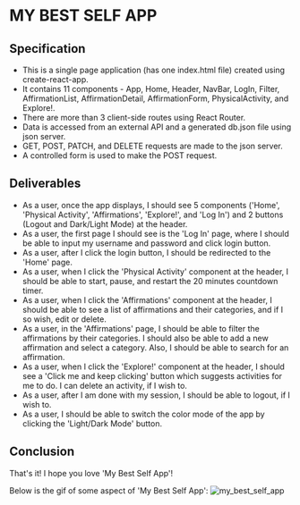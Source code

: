 # MY BEST SELF APP

## Specification
* This is a single page application (has one index.html file) created using create-react-app.
* It contains 11 components - App, Home, Header, NavBar, LogIn, Filter, AffirmationList, AffirmationDetail, AffirmationForm, PhysicalActivity, and Explore!. 
* There are more than 3 client-side routes using React Router.
* Data is accessed from an external API and a generated db.json file using json server.
* GET, POST, PATCH, and DELETE requests are made to the json server.
* A controlled form is used to make the POST request. 


## Deliverables
* As a user, once the app displays, I should see 5 components ('Home', 'Physical Activity', 'Affirmations', 'Explore!', and 'Log In') and 2 buttons (Logout and Dark/Light Mode) at the header. 
* As a user, the first page I should see is the 'Log In' page, where I should be able to input my username and password and click login button.  
* As a user, after I click the login button, I should be redirected to the 'Home' page. 
* As a user, when I click the 'Physical Activity' component at the header, I should be able to start, pause, and restart the 20 minutes countdown timer.
* As a user, when I click the 'Affirmations' component at the header, I should be able to see a list of affirmations and their categories, and if I so wish, edit or delete. 
* As a user, in the 'Affirmations' page, I should be able to filter the affirmations by their categories. I should also be able to add a new affirmation and select a category. Also, I should be able to search for an affirmation. 
* As a user, when I click the 'Explore!' component at the header, I should see a 'Click me and keep clicking' button which suggests activities for me to do. I can delete an activity, if I wish to. 
* As a user, after I am done with my session, I should be able to logout, if I wish to.
* As a user, I should be able to switch the color mode of the app by clicking the 'Light/Dark Mode' button.


## Conclusion

That's it! I hope you love 'My Best Self App'!

Below is the gif of some aspect of 'My Best Self App':
![my_best_self_app](https://github.com/Tolulope-Awoyomi/aading-video/assets/111917239/1de9622c-e19c-4832-b271-cd5b422b6940)

